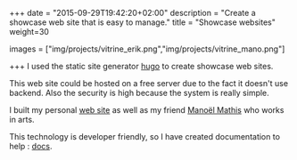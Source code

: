 +++
date = "2015-09-29T19:42:20+02:00"
description = "Create a showcase web site that is easy to manage."
title = "Showcase websites"
weight=30

images = ["img/projects/vitrine_erik.png","img/projects/vitrine_mano.png"]

+++
I used the static site generator [hugo](https://gohugo.io/) to create showcase web sites.

This web site could be hosted on a free server due to the fact it doesn't use backend. Also the security is high because the system is really simple. 

I built my personal [web site](http://erik-aouizerate.me) as well as my friend [Manoël Mathis](http://www.manoel-artiste.fr) who works in arts.

This technology is developer friendly, so I have created documentation to help : [docs](http://erik-aouizerate.me/docs/mano/).
